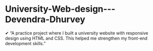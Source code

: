 # University-Web-design---Devendra-Dhurvey
✔ “A practice project where I built a university website with responsive design using HTML and CSS. This helped me strengthen my front-end development skills.”
